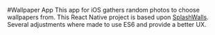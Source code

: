 #Wallpaper App
This app for iOS gathers random photos to choose wallpapers from.
This React Native project is based upon [SplashWalls](https://github.com/nashvail/SplashWalls "SplashWalls").
Several adjustments where made to use ES6 and provide a better UX.
